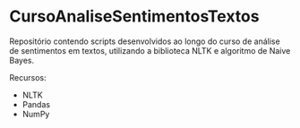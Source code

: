 # CursoAnaliseSentimentosTextos
Repositório contendo scripts desenvolvidos ao longo do curso de análise de sentimentos em textos, utilizando a biblioteca NLTK e algoritmo de Naive Bayes.

Recursos:
* NLTK
* Pandas
* NumPy
